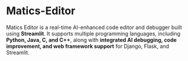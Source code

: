 # Matics-Editor
Matics Editor is a real-time AI-enhanced code editor and debugger built using **Streamlit**. It supports multiple programming languages, including **Python, Java, C, and C++**, along with **integrated AI debugging, code improvement, and web framework support** for Django, Flask, and Streamlit.
